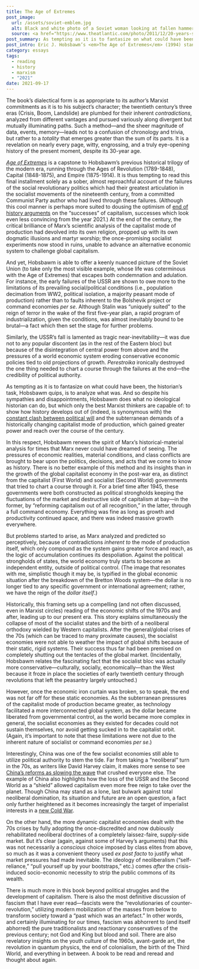 ```yaml
---
title: The Age of Extremes
post_image:
  url: /assets/soviet-emblem.jpg
  alt: Black and white photo of a Soviet woman looking at fallen hammer and sickle emblem.
  source: <a href="https://www.theatlantic.com/photo/2011/12/20-years-since-the-fall-of-the-soviet-union/100214/">The Atlantic</a>
post_summary: As tempting as it is to fantasize on what could have been, the historian’s task, Hobsbawm quips, is to analyze what was. And so despite his sympathies and disappointments, Hobsbawm does what no ideological historian can do, but which only the best Marxist thinkers are capable of.
post_intro: Eric J. Hobsbawm’s <em>The Age of Extremes</em> (1994) stands unequaled as a penetrating history of the “Short Twentieth Century”—the period from the First World War and the traumatic end of the “Long Nineteenth Century” of liberal bourgeois progress to the end of “really existing socialism” and the fight against global capitalism.
category: essays
tags:
  - reading
  - history
  - marxism
  - "2021"
date: 2021-09-17
---
```


The book’s dialectical form is as appropriate to its author’s Marxist commitments as it is to his subject’s character; the twentieth century’s three eras (Crisis, Boom, Landslide) are plumbed for their inherent _contradictions_, analyzed from different vantages and pursued variously along divergent but mutually illuminating paths. Such a method—and the sheer magnitude of data, events, memory—leads not to a confusion of chronology and trivia, but rather to a _totality_ that emerges greater than the sum of its parts. It is a revelation on nearly every page, witty, engrossing, and a truly eye-opening history of the present moment, despite its 30-year age.

_[Age of Extremes](https://www.penguinrandomhouse.com/books/80963/the-age-of-extremes-by-eric-hobsbawm/)_ is a capstone to Hobsbawm’s previous historical trilogy of the modern era, running through the Ages of Revolution (1789-1848), Capital (1848-1875), and Empire (1875-1914). It is thus tempting to read this final installment solely as a sober, almost reproachful account of the failures of the social revolutionary politics which had their greatest articulation in the socialist movements of the nineteenth century, from a committed Communist Party author who had lived through these failures. (Although this cool manner is perhaps more suited to dousing the optimism of [end of history arguments](https://www.foreignaffairs.com/reviews/capsule-review/1995-07-01/age-extremes-history-world-1914-1991) on the “successes” of capitalism, successes which look even less convincing from the year 2021.) At the end of the century, the critical brilliance of Marx’s scientific analysis of the capitalist mode of production had devolved into its own religion, propped up with its own dogmatic illusions and martyr worship; the once-promising socialist experiments now stood in ruins, unable to advance an alternative economic system to challenge global capitalism.

And yet, Hobsbawm is able to offer a keenly nuanced picture of the Soviet Union (to take only the most visible example, whose life was coterminous with the Age of Extremes) that escapes both condemnation and adulation. For instance, the early failures of the USSR are shown to owe more to the limitations of its prevailing social/political conditions (i.e., population decimation from WW2, political isolation, a majority peasant mode of production) rather than to faults inherent to the Bolshevik project or command economies _per se_. Although Stalin was “uniquely suited” to the reign of terror in the wake of the first five-year plan, a rapid program of industrialization, given the conditions, was almost inevitably bound to be brutal—a fact which then set the stage for further problems.

Similarly, the USSR’s fall is lamented as tragic near-inevitability—it was due not to any popular discontent (as in the rest of the Eastern bloc) but because of the disintegration of central power from above and the pressures of a world economic system eroding conservative economic policies tied to old projections of growth. _Perestroika_ ironically destroyed the one thing needed to chart a course through the failures at the end—the credibility of political authority.

As tempting as it is to fantasize on what could have been, the historian’s task, Hobsbawm quips, is to analyze what was. And so despite his sympathies and disappointments, Hobsbawm does what no ideological historian can do, but which only the best Marxist thinkers are capable of: to show how history develops out of (indeed, is synonymous with) the [constant clash between political will](https://www.newyorker.com/books/under-review/eric-hobsbawm-the-communist-who-explained-history) and the subterranean demands of a historically changing capitalist mode of production, which gained greater power and reach over the course of the century.

In this respect, Hobsbawm renews the spirit of Marx’s historical-material analysis for times that Marx never could have dreamed of seeing. The pressures of economic realities, material conditions, and class conflicts are brought to bear upon the politics, decisions, and acts that we come to know as history. There is no better example of this method and its insights than in the growth of the global capitalist economy in the post-war era, as distinct from the capitalist (First World) and socialist (Second World) governments that tried to chart a course through it. For a brief time after 1945, these governments were both constructed as political strongholds keeping the fluctuations of the market and destructive side of capitalism at bay—in the former, by “reforming capitalism out of all recognition,” in the latter, through a full command economy. Everything was fine as long as growth and productivity continued apace, and there was indeed massive growth everywhere.

But problems started to arise, as Marx analyzed and predicted so perceptively, because of contradictions _inherent to_ the mode of production itself, which only compound as the system gains greater force and reach, as the logic of accumulation continues its despoliation. Against the political strongholds of states, the world economy truly starts to become an independent entity, outside of political control. (The image that resonates with me, simplistic though it may be, is typified in the global economic situation after the breakdown of the Bretton Woods system—the dollar is no longer tied to any specific government or international agreement; rather, we have the reign of the _dollar itself_.)

Historically, this framing sets up a compelling (and not often discussed, even in Marxist circles) reading of the economic shifts of the 1970s and after, leading up to our present era. This story explains simultaneously the collapse of most of the socialist states and the birth of a neoliberal orthodoxy wielded by Western capitalists. After the general/global crises of the 70s (which can be traced to many proximate causes), the socialist economies were not able to weather the impact of global shifts because of their static, rigid systems. Their success thus far had been premised on completely shutting out the tentacles of the global market. (Incidentally, Hobsbawm relates the fascinating fact that the socialist bloc was actually more conservative—culturally, socially, economically—than the West because it froze in place the societies of early twentieth century through revolutions that left the peasantry largely untouched.)

However, once the economic iron curtain was broken, so to speak, the end was not far off for these static economies. As the subterranean pressures of the capitalist mode of production became greater, as technology facilitated a more interconnected global system, as the dollar became liberated from governmental control, as the world became more complex in general, the socialist economies as they existed for decades could not sustain themselves, nor avoid getting sucked in to the capitalist orbit. (Again, it’s important to note that these limitations were not due to the inherent nature of socialist or command economies _per se_.)

Interestingly, China was one of the few socialist economies still able to utilize political authority to stem the tide. Far from taking a “neoliberal” turn in the 70s, as writers like David Harvey claim, it makes more sense to see [China’s reforms as slowing the wave](https://www.routledge.com/How-China-Escaped-Shock-Therapy-The-Market-Reform-Debate/Weber/p/book/9781032008493) that crushed everyone else. The example of China also highlights how the loss of the USSR and the Second World as a “shield” allowed capitalism even more free reign to take over the planet. Though China may stand as a lone, last bulwark against total neoliberal domination, its situation and future are an open question, a fact only further heightened as it becomes increasingly the target of imperialist interests in a [new Cold War](https://monthlyreview.org/2021/07/01/the-new-cold-war-on-china/).

On the other hand, the more dynamic capitalist economies dealt with the 70s crises by fully adopting the once-discredited and now dubiously rehabilitated neoliberal doctrines of a completely laissez-faire, supply-side market. But it’s clear (again, against some of Harvey’s arguments) that this was not necessarily a _conscious_ choice imposed by class elites from above, so much as it was a convenient theory used _ex post facto_ to justify what market pressures had made inevitable. The ideology of neoliberalism (“self-reliance,” “pull yourself up by your bootstraps,” etc.) comes _after_ the crisis-induced socio-economic necessity to strip the public commons of its wealth.

There is much more in this book beyond political struggles and the development of capitalism. There is also the most definitive discussion of fascism that I have ever read—fascists were the “revolutionaries of counter-revolution,” utilizing modern mobilization of the masses from below to transform society toward a “past which was an artefact.” In other words, and certainly illuminating for our times, fascism was abhorrent to (and itself abhorred) the pure traditionalists and reactionary conservatives of the previous century; not God and King but blood and soil. There are also revelatory insights on the youth culture of the 1960s, avant-garde art, the revolution in quantum physics, the end of colonialism, the birth of the Third World, and everything in between. A book to be read and reread and thought about again.
